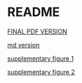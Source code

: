 README
===

[FINAL PDF VERSION](SDM-final-1409.pdf)

[md version](output.md)

[supplementary figure 1](sup_file1.md)

[supplementary figure 2](sup_file1.md)
